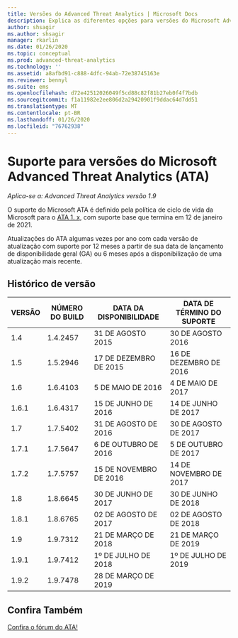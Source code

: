 ```yaml
---
title: Versões do Advanced Threat Analytics | Microsoft Docs
description: Explica as diferentes opções para versões do Microsoft Advanced Threat Analytics (ATA).
author: shsagir
ms.author: shsagir
manager: rkarlin
ms.date: 01/26/2020
ms.topic: conceptual
ms.prod: advanced-threat-analytics
ms.technology: ''
ms.assetid: a8afbd91-c888-4dfc-94ab-72e38745163e
ms.reviewer: bennyl
ms.suite: ems
ms.openlocfilehash: d72e42512026049f5cd88c82f81b27eb0f4f7bdb
ms.sourcegitcommit: f1a11982e2ee806d2a29420901f9ddac64d7dd51
ms.translationtype: MT
ms.contentlocale: pt-BR
ms.lasthandoff: 01/26/2020
ms.locfileid: "76762938"
---
```

# <a name="support-for-microsoft-advanced-threat-analytics-ata-versions"></a>Suporte para versões do Microsoft Advanced Threat Analytics (ATA)

*Aplica-se a: Advanced Threat Analytics versão 1.9*

O suporte do Microsoft ATA é definido pela política de ciclo de vida da Microsoft para o [ATA 1. x](https://support.microsoft.com/lifecycle/search?alpha=Advanced%20Threat%20Analytics%201.X), com suporte base que termina em 12 de janeiro de 2021.

Atualizações do ATA algumas vezes por ano com cada versão de atualização com suporte por 12 meses a partir de sua data de lançamento de disponibilidade geral (GA) ou 6 meses após a disponibilização de uma atualização mais recente.

## <a name="version-history"></a>Histórico de versão

|VERSÃO|NÚMERO DO BUILD|DATA DA DISPONIBILIDADE|DATA DE TÉRMINO DO SUPORTE|
|----|----|----|----|
|1.4|1.4.2457|31 DE AGOSTO 2015|30 DE AGOSTO 2016|
|1.5|1.5.2946|17 DE DEZEMBRO DE 2015|16 DE DEZEMBRO DE 2016|
|1.6|1.6.4103|5 DE MAIO DE 2016|4 DE MAIO DE 2017|
|1.6.1|1.6.4317|15 DE JUNHO DE 2016|14 DE JUNHO DE 2017|
|1.7|1.7.5402|31 DE AGOSTO DE 2016|30 DE AGOSTO DE 2017|
|1.7.1|1.7.5647|6 DE OUTUBRO DE 2016|5 DE OUTUBRO DE 2017|
|1.7.2|1.7.5757|15 DE NOVEMBRO DE 2016|14 DE NOVEMBRO DE 2017|
|1.8|1.8.6645|30 DE JUNHO DE 2017|30 DE JUNHO DE 2018|
|1.8.1|1.8.6765|02 DE AGOSTO DE 2017|02 DE AGOSTO DE 2018|
|1.9|1.9.7312|21 DE MARÇO DE 2018|21 DE MARÇO DE 2019|
|1.9.1|1.9.7412|1º DE JULHO DE 2018|1º DE JULHO DE 2019|
|1.9.2|1.9.7478|28 DE MARÇO DE 2019||

## <a name="see-also"></a>Confira Também

[Confira o fórum do ATA!](https://social.technet.microsoft.com/Forums/security/home?forum=mata)
